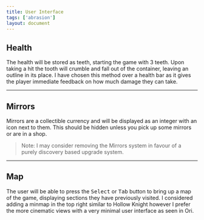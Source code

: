 ```yaml
---
title: User Interface
tags: ['abrasion']
layout: document
---
```

## Health
The health will be stored as teeth, starting the game with 3 teeth. Upon taking a hit the tooth will crumble and fall out of the container, leaving an outline in its place. I have chosen this method over a health bar as it gives the player immediate feedback on how much damage they can take.

---

## Mirrors
Mirrors are a collectible currency and will be displayed as an integer with an icon next to them. This should be hidden unless you pick up some mirrors or are in a shop.
> Note: I may consider removing the Mirrors system in favour of a purely discovery based upgrade system.

---

## Map
The user will be able to press the <kbd>Select</kbd> or <kbd>Tab</kbd> button to bring up a map of the game, displaying sections they have previously visited. I considered adding a minmap in the top right similar to Hollow Knight however I prefer the more cinematic views with a very minimal user interface as seen in Ori.
